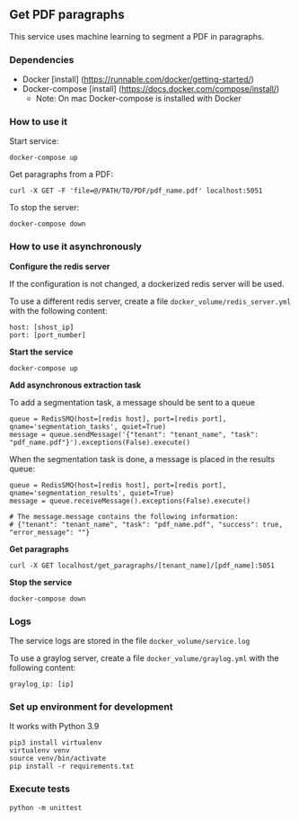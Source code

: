 ## Get PDF paragraphs

This service uses machine learning to segment a PDF in paragraphs.

### Dependencies

* Docker [install] (https://runnable.com/docker/getting-started/)
* Docker-compose [install] (https://docs.docker.com/compose/install/)
    * Note: On mac Docker-compose is installed with Docker


### How to use it

Start service:

    docker-compose up

Get paragraphs from a PDF:

    curl -X GET -F 'file=@/PATH/TO/PDF/pdf_name.pdf' localhost:5051

To stop the server:

    docker-compose down

### How to use it asynchronously

<b>Configure the redis server</b>

If the configuration is not changed, a dockerized redis server will be used.

To use a different redis server, create a file `docker_volume/redis_server.yml` with the following content:

    host: [shost_ip]
    port: [port_number]

<b>Start the service</b>

    docker-compose up

<b>Add asynchronous extraction task</b>

To add a segmentation task, a message should be sent to a queue

    queue = RedisSMQ(host=[redis host], port=[redis port], qname='segmentation_tasks', quiet=True)
    message = queue.sendMessage('{"tenant": "tenant_name", "task": "pdf_name.pdf"}').exceptions(False).execute()

When the segmentation task is done, a message is placed in the results queue:

    queue = RedisSMQ(host=[redis host], port=[redis port], qname='segmentation_results', quiet=True)
    message = queue.receiveMessage().exceptions(False).execute()

    # The message.message contains the following information:
    # {"tenant": "tenant_name", "task": "pdf_name.pdf", "success": true, "error_message": ""}

<b>Get paragraphs</b>

    curl -X GET localhost/get_paragraphs/[tenant_name]/[pdf_name]:5051

<b>Stop the service</b>

    docker-compose down

### Logs

The service logs are stored in the file `docker_volume/service.log`

To use a graylog server, create a file `docker_volume/graylog.yml` with the following content:

    graylog_ip: [ip]

### Set up environment for development

It works with Python 3.9

    pip3 install virtualenv
    virtualenv venv
    source venv/bin/activate
    pip install -r requirements.txt
    
### Execute tests

    python -m unittest